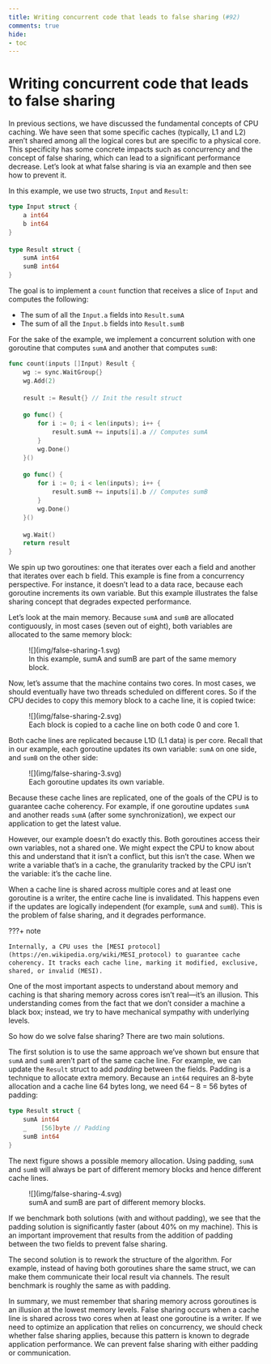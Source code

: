 ```yaml
---
title: Writing concurrent code that leads to false sharing (#92)
comments: true
hide:
- toc
---
```


# Writing concurrent code that leads to false sharing

In previous sections, we have discussed the fundamental concepts of CPU caching. We have seen that some specific caches (typically, L1 and L2) aren’t shared among all the logical cores but are specific to a physical core. This specificity has some concrete impacts such as concurrency and the concept of false sharing, which can lead to a significant performance decrease. Let’s look at what false sharing is via an example and then see how to prevent it.

In this example, we use two structs, `Input` and `Result`:

```go
type Input struct {
    a int64
    b int64
}

type Result struct {
    sumA int64
    sumB int64
}
```

The goal is to implement a `count` function that receives a slice of `Input` and computes the following:

* The sum of all the `Input.a` fields into `Result.sumA`
* The sum of all the `Input.b` fields into `Result.sumB`

For the sake of the example, we implement a concurrent solution with one goroutine that computes `sumA` and another that computes `sumB`:

```go
func count(inputs []Input) Result {
    wg := sync.WaitGroup{}
    wg.Add(2)

    result := Result{} // Init the result struct

    go func() {
        for i := 0; i < len(inputs); i++ {
            result.sumA += inputs[i].a // Computes sumA
        }
        wg.Done()
    }()

    go func() {
        for i := 0; i < len(inputs); i++ {
            result.sumB += inputs[i].b // Computes sumB
        }
        wg.Done()
    }()

    wg.Wait()
    return result
}
```

We spin up two goroutines: one that iterates over each a field and another that iterates over each b field. This example is fine from a concurrency perspective. For instance, it doesn’t lead to a data race, because each goroutine increments its own variable. But this example illustrates the false sharing concept that degrades expected performance.

Let’s look at the main memory. Because `sumA` and `sumB` are allocated contiguously, in most cases (seven out of eight), both variables are allocated to the same memory block:

<figure markdown>
  ![](img/false-sharing-1.svg)
  <figcaption>In this example, sumA and sumB are part of the same memory block.</figcaption>
</figure>


Now, let’s assume that the machine contains two cores. In most cases, we should eventually have two threads scheduled on different cores. So if the CPU decides to copy this memory block to a cache line, it is copied twice:

<figure markdown>
  ![](img/false-sharing-2.svg)
  <figcaption>Each block is copied to a cache line on both code 0 and core 1.</figcaption>
</figure>

Both cache lines are replicated because L1D (L1 data) is per core. Recall that in our example, each goroutine updates its own variable: `sumA` on one side, and `sumB` on the other side:

<figure markdown>
  ![](img/false-sharing-3.svg)
  <figcaption>Each goroutine updates its own variable.</figcaption>
</figure>

Because these cache lines are replicated, one of the goals of the CPU is to guarantee cache coherency. For example, if one goroutine updates `sumA` and another reads `sumA` (after some synchronization), we expect our application to get the latest value.

However, our example doesn’t do exactly this. Both goroutines access their own variables, not a shared one. We might expect the CPU to know about this and understand that it isn’t a conflict, but this isn’t the case. When we write a variable that’s in a cache, the granularity tracked by the CPU isn’t the variable: it’s the cache line.

When a cache line is shared across multiple cores and at least one goroutine is a writer, the entire cache line is invalidated. This happens even if the updates are logically independent (for example, `sumA` and `sumB`). This is the problem of false sharing, and it degrades performance.

???+ note

    Internally, a CPU uses the [MESI protocol](https://en.wikipedia.org/wiki/MESI_protocol) to guarantee cache coherency. It tracks each cache line, marking it modified, exclusive, shared, or invalid (MESI).

One of the most important aspects to understand about memory and caching is that sharing memory across cores isn’t real—it’s an illusion. This understanding comes from the fact that we don’t consider a machine a black box; instead, we try to have mechanical sympathy with underlying levels.

So how do we solve false sharing? There are two main solutions.

The first solution is to use the same approach we’ve shown but ensure that `sumA` and `sumB` aren’t part of the same cache line. For example, we can update the `Result` struct to add _padding_ between the fields. Padding is a technique to allocate extra memory. Because an `int64` requires an 8-byte allocation and a cache line 64 bytes long, we need 64 – 8 = 56 bytes of padding:

```go
type Result struct {
    sumA int64
    _    [56]byte // Padding
    sumB int64
}
```

The next figure shows a possible memory allocation. Using padding, `sumA` and `sumB` will always be part of different memory blocks and hence different cache lines.

<figure markdown>
  ![](img/false-sharing-4.svg)
  <figcaption>sumA and sumB are part of different memory blocks.</figcaption>
</figure>

If we benchmark both solutions (with and without padding), we see that the padding solution is significantly faster (about 40% on my machine). This is an important improvement that results from the addition of padding between the two fields to prevent false sharing.

The second solution is to rework the structure of the algorithm. For example, instead of having both goroutines share the same struct, we can make them communicate their local result via channels. The result benchmark is roughly the same as with padding.

In summary, we must remember that sharing memory across goroutines is an illusion at the lowest memory levels. False sharing occurs when a cache line is shared across two cores when at least one goroutine is a writer. If we need to optimize an application that relies on concurrency, we should check whether false sharing applies, because this pattern is known to degrade application performance. We can prevent false sharing with either padding or communication.
